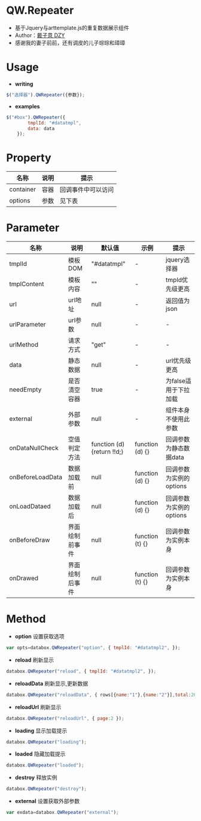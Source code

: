 # QW.Repeater
* 基于Jquery与arttemplate.js的重复数据展示组件
* Author：[戴子意 DZY](http://www.daiziyi.com/)
* 感谢我的妻子前前，还有调皮的儿子琮琮和璋璋

# Usage
* **writing**
```javascript
$("选择器").QWRepeater({参数});
```
* **examples**
```javascript
$("#box").QWRepeater({
        tmplId: "#datatmpl",
        data: data
    });
```
	
# Property
| 名称 | 说明  | 提示 |
| ------------ | ------------ | ------------ |
| container| 容器 | 回调事件中可以访问 |
| options| 参数 | 见下表 |

# Parameter
| 名称 | 说明  | 默认值  | 示例  | 提示 |
| ------------ | ------------ | ------------ | ------------ | ------------ |
| tmplId| 模板DOM | "#datatmpl" | - | jquery选择器 |
| tmplContent| 模板内容 | "" | - | tmpId优先级更高 |
| url| url地址 | null | - | 返回值为json |
| urlParameter| url参数 | null | - | - |
| urlMethod| 请求方式 | "get" | - | - |
| data| 静态数据 | null | - | url优先级更高 | 
| needEmpty| 是否清空容器 | true | - | 为false适用于下拉加载 |
| external| 外部参数 | null | - | 组件本身不使用此参数 |
| onDataNullCheck| 空值判定方法 | function (d) {return !!d;} | function (d) {} | 回调参数为静态数据data |
| onBeforeLoadData| 数据加载前 | null | function (d) {} | 回调参数为实例的options |
| onLoadDataed| 数据加载后 | null | function (d) {} | 回调参数为实例的options |
| onBeforeDraw| 界面绘制前事件 | null | function (t) {} | 回调参数为实例本身 |
| onDrawed| 界面绘制后事件 | null | function (t) {}  | 回调参数为实例本身 |

# Method
* **option**
设置获取选项
```javascript
var opts=databox.QWRepeater("option", { tmplId: "#datatmpl2", });
```
* **reload**
刷新显示
```javascript
databox.QWRepeater("reload", { tmplId: "#datatmpl2", });
```
* **reloadData**
刷新显示,更新数据
```javascript
databox.QWRepeater("reloadData", { rows[{name:"1"},{name:"2"}],total:20});
```
* **reloadUrl**
刷新显示
```javascript
databox.QWRepeater("reloadUrl", { page:2 });
```
* **loading**
显示加载提示
```javascript
databox.QWRepeater("loading");
```
* **loaded**
隐藏加载提示
```javascript
databox.QWRepeater("loaded");
```
* **destroy**
释放实例
```javascript
databox.QWRepeater("destroy");
```
* **external**
设置获取外部参数
```javascript
var exdata=databox.QWRepeater("external");
```
